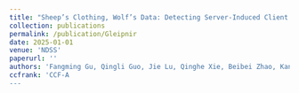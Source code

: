 ```yaml
---
title: "Sheep’s Clothing, Wolf’s Data: Detecting Server-Induced Client Vulnerabilities in Windows Remote IPC"
collection: publications
permalink: /publication/Gleipnir
date: 2025-01-01
venue: 'NDSS'
paperurl: ''
authors: 'Fangming Gu, Qingli Guo, Jie Lu, Qinghe Xie, Beibei Zhao, Kangjie Lu, Hong Li, and Xiaorui Gong'
ccfrank: 'CCF-A
---
```

